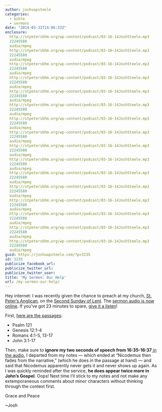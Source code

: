 ```yaml
---
author: joshuapsteele
categories:
  - bible
  - sermons
date: "2014-03-31T14:06:33Z"
enclosure:
  http://stpetersbhm.org/wp-content/podcast/03-16-14JoshSteele.mp3
  22245580
  audio/mpeg
  http://stpetersbhm.org/wp-content/podcast/03-16-14JoshSteele.mp3
  22245580
  audio/mpeg
  http://stpetersbhm.org/wp-content/podcast/03-16-14JoshSteele.mp3
  22245580
  audio/mpeg
  http://stpetersbhm.org/wp-content/podcast/03-16-14JoshSteele.mp3
  22245580
  audio/mpeg
  http://stpetersbhm.org/wp-content/podcast/03-16-14JoshSteele.mp3
  22245580
  audio/mpeg
  http://stpetersbhm.org/wp-content/podcast/03-16-14JoshSteele.mp3
  22245580
  audio/mpeg
  http://stpetersbhm.org/wp-content/podcast/03-16-14JoshSteele.mp3
  22245580
  audio/mpeg
  http://stpetersbhm.org/wp-content/podcast/03-16-14JoshSteele.mp3
  22245580
  audio/mpeg
  http://stpetersbhm.org/wp-content/podcast/03-16-14JoshSteele.mp3
  22245580
  audio/mpeg
  http://stpetersbhm.org/wp-content/podcast/03-16-14JoshSteele.mp3
  22245580
  audio/mpeg
  http://stpetersbhm.org/wp-content/podcast/03-16-14JoshSteele.mp3
  22245580
  audio/mpeg
  http://stpetersbhm.org/wp-content/podcast/03-16-14JoshSteele.mp3
  22245580
  audio/mpeg
  http://stpetersbhm.org/wp-content/podcast/03-16-14JoshSteele.mp3
  22245580
  audio/mpeg
  http://stpetersbhm.org/wp-content/podcast/03-16-14JoshSteele.mp3
  22245580
  audio/mpeg
  http://stpetersbhm.org/wp-content/podcast/03-16-14JoshSteele.mp3
  22245580
  audio/mpeg
  http://stpetersbhm.org/wp-content/podcast/03-16-14JoshSteele.mp3
  22245580
  audio/mpeg
guid: https://joshuapsteele.com/?p=3235
id: 3235
publicize_facebook_url:
publicize_twitter_url:
publicize_twitter_user:
title: 'My Sermon: Our Help'
url: /my-sermon-our-help/
---
```


Hey internet: I was recently given the chance to preach at my church, [St. Peter’s Anglican](http://stpetersbhm.org/), on the [Second Sunday of Lent](http://lectionary.library.vanderbilt.edu/texts.php?id=25). The [sermon audio is now online](http://stpetersbhm.org/wp-content/podcast/03-16-14JoshSteele.mp3). If you’ve got 23 minutes to spare, [give it a listen](http://stpetersbhm.org/wp-content/podcast/03-16-14JoshSteele.mp3)!

First, [here are the passages](http://lectionary.library.vanderbilt.edu/texts.php?id=25):

- Psalm 121
- Genesis 12:1-4
- Romans 4:1-5, 13-17
- John 3:1-17

Then, make sure to **ignore my two seconds of speech from 16:35-16:37**[ in the audio](http://stpetersbhm.org/wp-content/podcast/03-16-14JoshSteele.mp3), I departed from my notes — which ended at “Nicodemus then fades from the narrative,” (which he does in the passage at hand) — and said that Nicodemus apparently never gets it and never shows up again. As I was quickly reminded after the service, **he does appear twice more in John’s Gospel**. Oops! Next time I’ll stick to my notes and not make any extemporaneous comments about minor characters without thinking through the context first.

Grace and Peace

~Josh